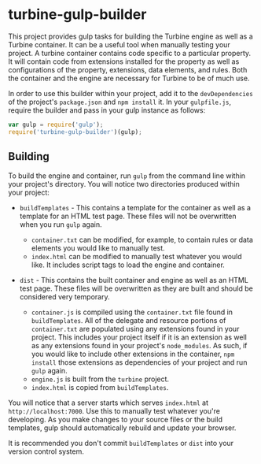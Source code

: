 # turbine-gulp-builder

This project provides gulp tasks for building the Turbine engine as well as a Turbine container. It can be a useful tool when manually testing your project. A turbine container contains code specific to a particular property. It will contain code from extensions installed for the property as well as configurations of the property, extensions, data elements, and rules. Both the container and the engine are necessary for Turbine to be of much use.

In order to use this builder within your project, add it to the `devDependencies` of the project's `package.json` and `npm install` it. In your `gulpfile.js`, require the builder and pass in your gulp instance as follows:

```javascript
var gulp = require('gulp');
require('turbine-gulp-builder')(gulp);
```

## Building

To build the engine and container, run `gulp` from the command line within your project's directory. You will notice two directories produced within your project:

* `buildTemplates` - This contains a template for the container as well as a template for an HTML test page. These files will not be overwritten when you run `gulp` again.
  * `container.txt` can be modified, for example, to contain rules or data elements you would like to manually test.
  * `index.html` can be modified to manually test whatever you would like. It includes script tags to load the engine and container.

* `dist` - This contains the built container and engine as well as an HTML test page. These files will be overwritten as they are built and should be considered very temporary.
  * `container.js` is compiled using the `container.txt` file found in `buildTemplates`. All of the delegate and resource portions of `container.txt` are populated using any extensions found in your project. This includes your project itself if it is an extension as well as any extensions found in your project's `node_modules`. As such, if you would like to include other extensions in the container, `npm install` those extensions as dependencies of your project and run `gulp` again.
  * `engine.js` is built from the `turbine` project.
  * `index.html` is copied from `buildTemplates`.

You will notice that a server starts which serves `index.html` at `http://localhost:7000`. Use this to manually test whatever you're developing. As you make changes to your source files or the build templates, gulp should automatically rebuild and update your browser.

It is recommended you don't commit `buildTemplates` or `dist` into your version control system.
